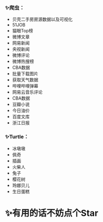 ### ✨爬虫：
   - 贝壳二手房房源数据以及可视化
   - 51JOB
   - 猫眼Top榜
   - 微博文章
   - 网易新闻
   - 央视新闻
   - 微博评论
   - 微博热搜榜
   - CBA数据
   - 批量下载图片
   - 获取天气数据
   - 哔哩哔哩弹幕
   - 网易云音乐评论
   - CBA数据
   - 豆瓣小说
   - 今日油价
   - 百度文库
   - 浙江日报
### ✨Turtle：
   - 冰墩墩
   - 佩奇
   - 插画
   - 火柴人
   - 兔子
   - 樱花树
   - 玲娜贝儿
   - 生日蛋糕

# ✨有用的话不妨点个Star